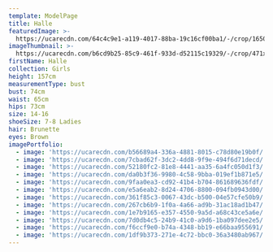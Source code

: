 ```yaml
---
template: ModelPage
title: Halle
featuredImage: >-
  https://ucarecdn.com/64c4c9e1-a119-4017-88ba-19c16cf00ba1/-/crop/1650x971/0,0/-/preview/
imageThumbnail: >-
  https://ucarecdn.com/b6cd9b25-85c9-461f-933d-d52115c19329/-/crop/471x623/151,72/-/preview/
firstName: Halle
collection: Girls
height: 157cm
measurementType: bust
bust: 74cm
waist: 65cm
hips: 73cm
size: 14-16
shoeSize: 7-8 Ladies
hair: Brunette
eyes: Brown
imagePortfolio:
  - image: 'https://ucarecdn.com/b56689a4-336a-4881-8015-c78d80e19b0f/'
  - image: 'https://ucarecdn.com/7cbad62f-3dc2-4dd8-9f9e-494f6d71decd/'
  - image: 'https://ucarecdn.com/52180fc2-81e8-4441-aa35-6a4fc050d1f3/'
  - image: 'https://ucarecdn.com/da0b3f36-9980-4c58-9bba-019ef1b871e5/'
  - image: 'https://ucarecdn.com/9faa0ea3-cd92-41b4-b704-861689636fdf/'
  - image: 'https://ucarecdn.com/e5a6eab2-8d24-4706-8800-094fb0943d00/'
  - image: 'https://ucarecdn.com/361f85c3-0067-43dc-b500-04e57cfe50b9/'
  - image: 'https://ucarecdn.com/267cb6b9-1f0a-4a66-ad9b-31ac18ad1b47/'
  - image: 'https://ucarecdn.com/1e7b9165-e357-4550-9a5d-a68c43ce5a6e/'
  - image: 'https://ucarecdn.com/7d0db4c5-24b9-41c0-a9d6-1ba097dee2e5/'
  - image: 'https://ucarecdn.com/f6ccf9e0-b74a-4348-bb19-e66baa955691/'
  - image: 'https://ucarecdn.com/1df9b373-271e-4c72-bbc0-36a3480ab967/'
---
```


